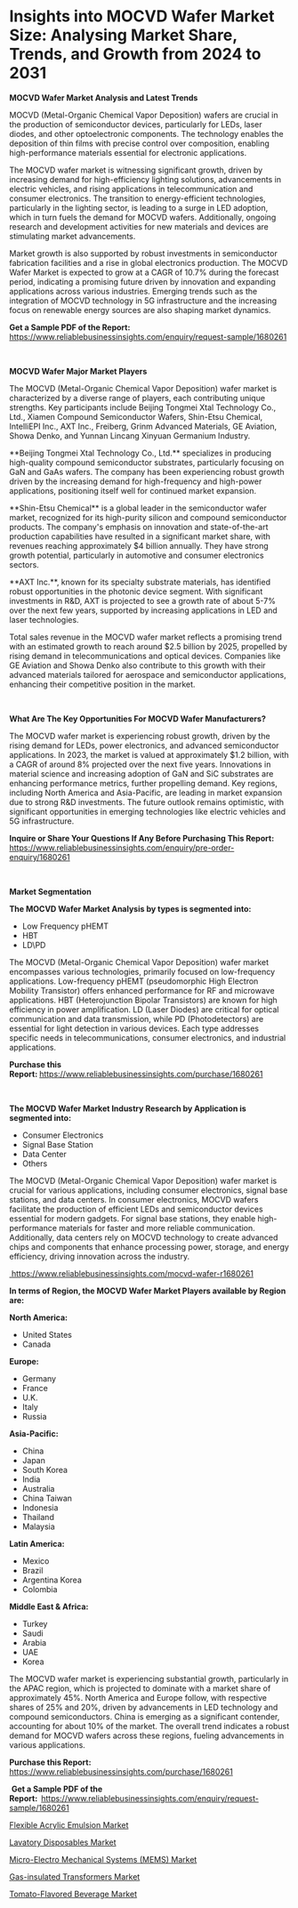 <p><h1>Insights into MOCVD Wafer Market Size: Analysing Market Share, Trends, and Growth from 2024 to 2031</h1></p><p><strong>MOCVD Wafer Market Analysis and Latest Trends</strong></p>
<p><p>MOCVD (Metal-Organic Chemical Vapor Deposition) wafers are crucial in the production of semiconductor devices, particularly for LEDs, laser diodes, and other optoelectronic components. The technology enables the deposition of thin films with precise control over composition, enabling high-performance materials essential for electronic applications.</p><p>The MOCVD wafer market is witnessing significant growth, driven by increasing demand for high-efficiency lighting solutions, advancements in electric vehicles, and rising applications in telecommunication and consumer electronics. The transition to energy-efficient technologies, particularly in the lighting sector, is leading to a surge in LED adoption, which in turn fuels the demand for MOCVD wafers. Additionally, ongoing research and development activities for new materials and devices are stimulating market advancements.</p><p>Market growth is also supported by robust investments in semiconductor fabrication facilities and a rise in global electronics production. The MOCVD Wafer Market is expected to grow at a CAGR of 10.7% during the forecast period, indicating a promising future driven by innovation and expanding applications across various industries. Emerging trends such as the integration of MOCVD technology in 5G infrastructure and the increasing focus on renewable energy sources are also shaping market dynamics.</p></p>
<p><strong>Get a Sample PDF of the Report:&nbsp;</strong> <a href="https://www.reliablebusinessinsights.com/enquiry/request-sample/1680261?utm_campaign=1135&utm_medium=2&utm_source=Github&utm_content=ia&utm_term=14102024&utm_id=mocvd-wafer">https://www.reliablebusinessinsights.com/enquiry/request-sample/1680261</a></p>
<p>&nbsp;</p>
<p><strong>MOCVD Wafer Major Market Players</strong></p>
<p><p>The MOCVD (Metal-Organic Chemical Vapor Deposition) wafer market is characterized by a diverse range of players, each contributing unique strengths. Key participants include Beijing Tongmei Xtal Technology Co., Ltd., Xiamen Compound Semiconductor Wafers, Shin-Etsu Chemical, IntelliEPI Inc., AXT Inc., Freiberg, Grinm Advanced Materials, GE Aviation, Showa Denko, and Yunnan Lincang Xinyuan Germanium Industry.</p><p>**Beijing Tongmei Xtal Technology Co., Ltd.** specializes in producing high-quality compound semiconductor substrates, particularly focusing on GaN and GaAs wafers. The company has been experiencing robust growth driven by the increasing demand for high-frequency and high-power applications, positioning itself well for continued market expansion.</p><p>**Shin-Etsu Chemical** is a global leader in the semiconductor wafer market, recognized for its high-purity silicon and compound semiconductor products. The company's emphasis on innovation and state-of-the-art production capabilities have resulted in a significant market share, with revenues reaching approximately $4 billion annually. They have strong growth potential, particularly in automotive and consumer electronics sectors.</p><p>**AXT Inc.**, known for its specialty substrate materials, has identified robust opportunities in the photonic device segment. With significant investments in R&D, AXT is projected to see a growth rate of about 5-7% over the next few years, supported by increasing applications in LED and laser technologies.</p><p>Total sales revenue in the MOCVD wafer market reflects a promising trend with an estimated growth to reach around $2.5 billion by 2025, propelled by rising demand in telecommunications and optical devices. Companies like GE Aviation and Showa Denko also contribute to this growth with their advanced materials tailored for aerospace and semiconductor applications, enhancing their competitive position in the market.</p></p>
<p>&nbsp;</p>
<p><strong>What Are The Key Opportunities For MOCVD Wafer Manufacturers?</strong></p>
<p><p>The MOCVD wafer market is experiencing robust growth, driven by the rising demand for LEDs, power electronics, and advanced semiconductor applications. In 2023, the market is valued at approximately $1.2 billion, with a CAGR of around 8% projected over the next five years. Innovations in material science and increasing adoption of GaN and SiC substrates are enhancing performance metrics, further propelling demand. Key regions, including North America and Asia-Pacific, are leading in market expansion due to strong R&D investments. The future outlook remains optimistic, with significant opportunities in emerging technologies like electric vehicles and 5G infrastructure.</p></p>
<p><strong>Inquire or Share Your Questions If Any Before Purchasing This Report:</strong> <a href="https://www.reliablebusinessinsights.com/enquiry/pre-order-enquiry/1680261?utm_campaign=1135&utm_medium=2&utm_source=Github&utm_content=ia&utm_term=14102024&utm_id=mocvd-wafer">https://www.reliablebusinessinsights.com/enquiry/pre-order-enquiry/1680261</a></p>
<p>&nbsp;</p>
<p><strong>Market Segmentation</strong></p>
<p><strong>The MOCVD Wafer Market Analysis by types is segmented into:</strong></p>
<p><ul><li>Low Frequency pHEMT</li><li>HBT</li><li>LD\PD</li></ul></p>
<p><p>The MOCVD (Metal-Organic Chemical Vapor Deposition) wafer market encompasses various technologies, primarily focused on low-frequency applications. Low-frequency pHEMT (pseudomorphic High Electron Mobility Transistor) offers enhanced performance for RF and microwave applications. HBT (Heterojunction Bipolar Transistors) are known for high efficiency in power amplification. LD (Laser Diodes) are critical for optical communication and data transmission, while PD (Photodetectors) are essential for light detection in various devices. Each type addresses specific needs in telecommunications, consumer electronics, and industrial applications.</p></p>
<p><strong>Purchase this Report:&nbsp;</strong><a href="https://www.reliablebusinessinsights.com/purchase/1680261?utm_campaign=1135&utm_medium=2&utm_source=Github&utm_content=ia&utm_term=14102024&utm_id=mocvd-wafer">https://www.reliablebusinessinsights.com/purchase/1680261</a></p>
<p>&nbsp;</p>
<p><strong>The MOCVD Wafer Market Industry Research by Application is segmented into:</strong></p>
<p><ul><li>Consumer Electronics</li><li>Signal Base Station</li><li>Data Center</li><li>Others</li></ul></p>
<p><p>The MOCVD (Metal-Organic Chemical Vapor Deposition) wafer market is crucial for various applications, including consumer electronics, signal base stations, and data centers. In consumer electronics, MOCVD wafers facilitate the production of efficient LEDs and semiconductor devices essential for modern gadgets. For signal base stations, they enable high-performance materials for faster and more reliable communication. Additionally, data centers rely on MOCVD technology to create advanced chips and components that enhance processing power, storage, and energy efficiency, driving innovation across the industry.</p></p>
<p><a href="https://www.reliablebusinessinsights.com/mocvd-wafer-r1680261?utm_campaign=1135&utm_medium=2&utm_source=Github&utm_content=ia&utm_term=14102024&utm_id=mocvd-wafer">&nbsp;https://www.reliablebusinessinsights.com/mocvd-wafer-r1680261</a></p>
<p><strong>In terms of Region, the MOCVD Wafer Market Players available by Region are:</strong></p>
<p>
    <p> <strong> North America: </strong>
        <ul>
            <li>United States</li>
            <li>Canada</li>
        </ul>
        </p> 
    <p> <strong> Europe: </strong>
        <ul>
            <li>Germany</li>
            <li>France</li>
            <li>U.K.</li>
            <li>Italy</li>
            <li>Russia</li>
        </ul>
        </p> 
    <p> <strong> Asia-Pacific: </strong>
        <ul>
            <li>China</li>
            <li>Japan</li>
            <li>South Korea</li>
            <li>India</li>
            <li>Australia</li>
            <li>China Taiwan</li>
            <li>Indonesia</li>
            <li>Thailand</li>
            <li>Malaysia</li>
        </ul>
        </p> 
    <p> <strong> Latin America: </strong>
        <ul>
            <li>Mexico</li>
            <li>Brazil</li>
            <li>Argentina Korea</li>
            <li>Colombia</li>
        </ul>
        </p> 
    <p> <strong> Middle East & Africa: </strong>
        <ul>
            <li>Turkey</li>
            <li>Saudi</li>
            <li>Arabia</li>
            <li>UAE</li>
            <li>Korea</li>
        </ul>
    </p>
    </p>
<p><p>The MOCVD wafer market is experiencing substantial growth, particularly in the APAC region, which is projected to dominate with a market share of approximately 45%. North America and Europe follow, with respective shares of 25% and 20%, driven by advancements in LED technology and compound semiconductors. China is emerging as a significant contender, accounting for about 10% of the market. The overall trend indicates a robust demand for MOCVD wafers across these regions, fueling advancements in various applications.</p></p>
<p><strong>Purchase this Report: </strong><a href="https://www.reliablebusinessinsights.com/purchase/1680261?utm_campaign=1135&utm_medium=2&utm_source=Github&utm_content=ia&utm_term=14102024&utm_id=mocvd-wafer">https://www.reliablebusinessinsights.com/purchase/1680261</a></p>
<p>&nbsp;<strong>Get a Sample PDF of the Report:&nbsp;&nbsp;</strong><a href="https://www.reliablebusinessinsights.com/enquiry/request-sample/1680261?utm_campaign=1135&utm_medium=2&utm_source=Github&utm_content=ia&utm_term=14102024&utm_id=mocvd-wafer">https://www.reliablebusinessinsights.com/enquiry/request-sample/1680261</a></p>
<p><strong></strong></p>
<p><p><a href="https://github.com/baldonopiturbeu/Market-Research-Report-List-1/blob/main/flexible-acrylic-emulsion-market.md?utm_campaign=1135&utm_medium=2&utm_source=Github&utm_content=ia&utm_term=14102024&utm_id=mocvd-wafer">Flexible Acrylic Emulsion Market</a></p><p><a href="https://www.linkedin.com/pulse/top-trends-transforming-lavatory-disposables-market-2024-o3twe?utm_campaign=1135&utm_medium=2&utm_source=Github&utm_content=ia&utm_term=14102024&utm_id=mocvd-wafer">Lavatory Disposables Market</a></p><p><a href="https://www.linkedin.com/pulse/consumer-behavior-shifts-micro-electro-mechanical-systems-mems-qikkc?trk=public_post_embed_feed-article-content&utm_campaign=1135&utm_medium=2&utm_source=Github&utm_content=ia&utm_term=14102024&utm_id=mocvd-wafer">Micro-Electro Mechanical Systems (MEMS) Market</a></p><p><a href="https://www.linkedin.com/pulse/strategic-forecast-gas-insulated-transformers-market-growth-okunc?trk=public_post_embed_feed-article-content&utm_campaign=1135&utm_medium=2&utm_source=Github&utm_content=ia&utm_term=14102024&utm_id=mocvd-wafer">Gas-insulated Transformers Market</a></p><p><a href="https://github.com/ellinutterosx5/Market-Research-Report-List-1/blob/main/tomato-flavored-beverage-market.md?utm_campaign=1135&utm_medium=2&utm_source=Github&utm_content=ia&utm_term=14102024&utm_id=mocvd-wafer">Tomato-Flavored Beverage Market</a></p></p>